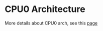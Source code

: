 # CPU0 Architecture
More details about CPU0 arch, see this [page](https://github.com/Jonathan2251/lbt.git)

